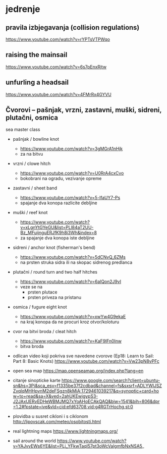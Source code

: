 # jedrenje


## pravila izbjegavanja (collision regulations)
https://www.youtube.com/watch?v=rYPTsVTPWqo


## raising the mainsail
https://www.youtube.com/watch?v=6s7pEnxRjtw


## unfurling a headsail
https://www.youtube.com/watch?v=4FMrRx4GYVU


## Čvorovi – pašnjak, vrzni, zastavni, muški, sidreni, plutačni,  osmica
sea master class

- pašnjak / bowline knot
  - https://www.youtube.com/watch?v=3gMGrA1nHjk
  - za na bitvu


- vrzni / clowe hitch
  - https://www.youtube.com/watch?v=U0RrA4cxCvo
  - bokobrani na ogradu, vezivanje opreme


- zastavni / sheet band
  - https://www.youtube.com/watch?v=5-lfaUY7-Ps
  - spajanje dva konopa razlicite debljine


- muški / reef knot
  - https://www.youtube.com/watch?v=xLgnYtGYeGU&list=PLl84aT2UU-Bz_MFuijnguERJfK9h8i3Wh&index=8
  - za spajanje dva konopa iste debljine


- sidreni / anchor knot (fisherman's bend)
  - https://www.youtube.com/watch?v=5dCNvQ_6ZMs
  - na prsten struka sidra ili na skopac sidrenog predlanca


- plutačni / round turn and two half hitches
  - https://www.youtube.com/watch?v=6aIQon2J9vI
  - veze se na
    - prsten plutace
    - prsten priveza na pristanu


- osmica / fugure eight knot
  - https://www.youtube.com/watch?v=xwYw4G9ekaE
  - na kraj konopa da ne procuri kroz otvor/koloturu


- cvor na bitvi broda / cleat hitch
  - https://www.youtube.com/watch?v=KaF9lFn0Inw
  - bitva broda
 

- odlican video koji pokriva sve navedene cvorove
(Ep18: Learn to Sail: Part 8: Basic Knots)
https://www.youtube.com/watch?v=Vw23pN8vPFc 


- open sea map
https://map.openseamap.org/index.php?lang=en


- citanje sinopticke karte
https://www.google.com/search?client=ubuntu-sn&hs=3Pi&sca_esv=f1335be37f2cdbad&channel=fs&sxsrf=ADLYWIJSZZvqlqMHHpvnM2deFSgzn8kMiA:1729461039217&q=synoptic+card+how+to+read&sa=X&ved=2ahUKEwjgypS3-J2JAxUERvEDHeWBMJMQ7xYoAHoECAkQAQ&biw=1541&bih=806&dpr=1.2#fpstate=ive&vld=cid:efd63708,vid:g4RGTrHochg,st:0


- plovidba u susret cikloni i s ciklonom
http://lipovscak.com/meteo/osobitosti.html


- real lightning maps
https://www.lightningmaps.org/


- sail around the world
https://www.youtube.com/watch?v=YAJvvEWs6YE&list=PLj_YFkwTaqI57pt3oWcValgmfbNxNSA5_

